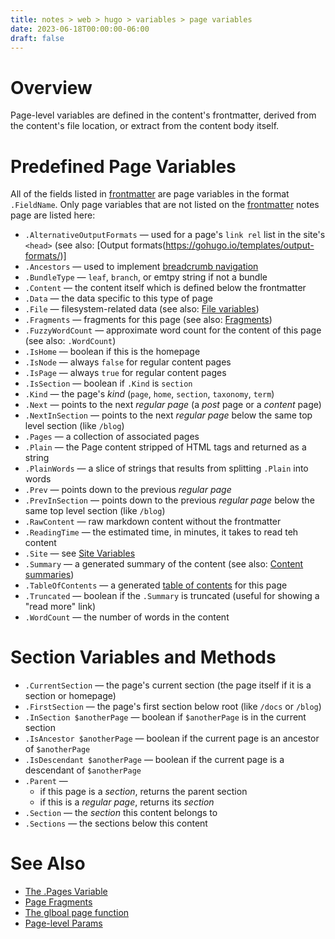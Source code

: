 ```yaml
---
title: notes > web > hugo > variables > page variables
date: 2023-06-18T00:00:00-06:00
draft: false
---
```


# Overview
Page-level variables are defined in the content's frontmatter, derived from the content's file location, or extract from the content body itself.

# Predefined Page Variables
All of the fields listed in [frontmatter](../frontmatter/index.md) are page variables in the format `.FieldName`.  Only page variables that are not listed on the [frontmatter](../frontmatter/index.md) notes page are listed here:
- `.AlternativeOutputFormats` — used for a page's `link rel` list in the site's `<head>` (see also: [Output formats(https://gohugo.io/templates/output-formats/)]
- `.Ancestors` — used to implement [breadcrumb navigation](https://gohugo.io/content-management/sections#example-breadcrumb-navigation)
- `.BundleType` — `leaf`, `branch`, or emtpy string if not a bundle
- `.Content` — the content itself which is defined below the frontmatter
- `.Data` — the data specific to this type of page
- `.File` — filesystem-related data (see also: [File variables](https://gohugo.io/variables/files/))
- `.Fragments` — fragments for this page (see also: [Fragments](https://gohugo.io/variables/page/#page-fragments))
- `.FuzzyWordCount` — approximate word count for the content of this page (see also: `.WordCount`)
- `.IsHome` — boolean if this is the homepage
- `.IsNode` — always `false` for regular content pages
- `.IsPage` — always `true` for regular content pages
- `.IsSection` — boolean if `.Kind` is `section`
- `.Kind` — the page's *kind* (`page`, `home`, `section`, `taxonomy`, `term`)
- `.Next` — points to the next *regular page* (a *post* page or a *content* page)
- `.NextInSection` — points to the next *regular page* below the same top level section (like `/blog`)
- `.Pages` — a collection of associated pages
- `.Plain` — the Page content stripped of HTML tags and returned as a string
- `.PlainWords` — a slice of strings that results from splitting `.Plain` into words
- `.Prev` — points down to the previous *regular page*
- `.PrevInSection` — points down to the previous *regular page* below the same top level section (like `/blog`)
- `.RawContent` — raw markdown content without the frontmatter
- `.ReadingTime` — the estimated time, in minutes, it takes to read teh content
- `.Site` — see [Site Variables](https://gohugo.io/variables/site/)
- `.Summary` — a generated summary of the content (see also: [Content summaries](https://gohugo.io/content-management/summaries/))
- `.TableOfContents` — a generated [table of contents](https://gohugo.io/content-management/toc/) for this page
- `.Truncated` — boolean if the `.Summary` is truncated (useful for showing a "read more" link)
- `.WordCount` — the number of words in the content

# Section Variables and Methods
- `.CurrentSection` — the page's current section (the page itself if it is a section or homepage)
- `.FirstSection` — the page's first section below root (like `/docs` or `/blog`)
- `.InSection $anotherPage` — boolean if `$anotherPage` is in the current section
- `.IsAncestor $anotherPage` — boolean if the current page is an ancestor of `$anotherPage`
- `.IsDescendant $anotherPage` — boolean if the current page is a descendant of `$anotherPage`
- `.Parent` — 
  - if this page is a *section*, returns the parent section
  - if this is a *regular page*, returns its *section*
- `.Section` — the *section* this content belongs to
- `.Sections` — the sections below this content

# See Also
- [The .Pages Variable](https://gohugo.io/variables/page/#pages)
- [Page Fragments](https://gohugo.io/variables/page/#page-fragments)
- [The glboal page function](https://gohugo.io/variables/page/#the-global-page-function)
- [Page-level Params](https://gohugo.io/variables/page/#page-level-params)